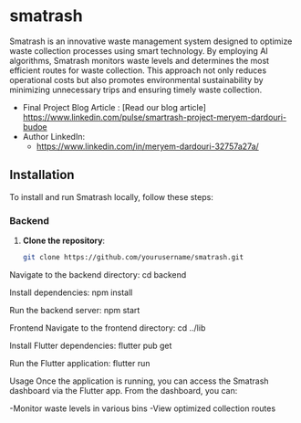 
# smatrash

Smatrash is an innovative waste management system designed to optimize waste collection processes using smart technology. By employing AI algorithms, Smatrash monitors waste levels  and determines the most efficient routes for waste collection. This approach not only reduces operational costs but also promotes environmental sustainability by minimizing unnecessary trips and ensuring timely waste collection.


- Final Project Blog Article : [Read our blog article] https://www.linkedin.com/pulse/smartrash-project-meryem-dardouri-budoe 
- Author LinkedIn:
  - https://www.linkedin.com/in/meryem-dardouri-32757a27a/

## Installation

To install and run Smatrash locally, follow these steps:

### Backend

1. **Clone the repository**:
   ```bash
   git clone https://github.com/yourusername/smatrash.git
Navigate to the backend directory:
cd backend

Install dependencies:
npm install

Run the backend server:
npm start

Frontend
Navigate to the frontend directory:
cd ../lib

Install Flutter dependencies:
flutter pub get

Run the Flutter application:
flutter run

Usage
Once the application is running, you can access the Smatrash dashboard via the Flutter app. From the dashboard, you can:

-Monitor waste levels in various bins
-View optimized collection routes
